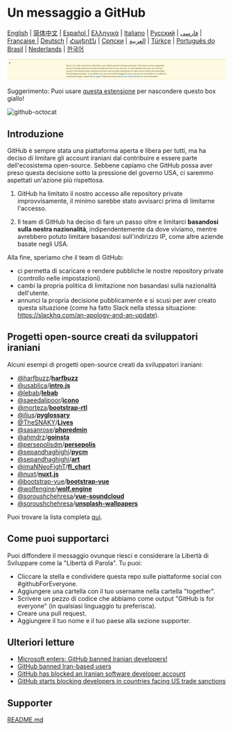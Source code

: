 # Un messaggio a GitHub

[English](./README.md) | [简体中文](./README-CN.md) | [Español ](./README-ES.md) | [Ελληνικά](./README-GR.md) | [Italiano](./README-IT.md) | [Русский](./README-RU.md) | [فارسی](./README-PER.md) | [Française ](./README-FR.md) | [Deutsch](./README-DE.md) | [Հայերէն](./README-HY.md) | [Српски](./README-SR.md) | [العربية](./README-AR.md) | [Türkçe](./README-TR.md) | [Português do Brasil](./README-PT-BR.md) | [Nederlands](./README-NL.md) | [한국어](./README-KO.md)

![alt text](./message.png)

Suggerimento: Puoi usare [questa estensione](https://github.com/MohamadKh75/ShutHub) per nascondere questo box giallo!

![github-octocat](https://user-images.githubusercontent.com/12782371/62160824-168f5000-b32a-11e9-858b-e196b913d17b.png)

## Introduzione

GitHub è sempre stata una piattaforma aperta e libera per tutti, ma ha deciso di limitare gli account iraniani dal contribuire e essere parte dell'ecosistema open-source. Sebbene capiamo che GitHub possa aver preso questa decisione sotto la pressione del governo USA, ci saremmo aspettati un'azione più rispettosa.


1) GitHub ha limitato il nostro accesso alle repository private improvvisamente, il minimo sarebbe stato avvisarci prima di limitarne l'accesso.

2) Il team di GitHub ha deciso di fare un passo oltre e limitarci **basandosi sulla nostra nazionalità**, indipendentemente da dove viviamo, mentre avrebbero potuto limitare basandosi sull'indirizzo IP, come altre aziende basate negli USA.

Alla fine, speriamo che il team di GitHub:
- ci permetta di scaricare e rendere pubbliche le nostre repository private (controllo nelle impostazioni).
- cambi la propria politica di limitazione non basandasi sulla nazionalità dell'utente.
- annunci la propria decisione pubblicamente e si scusi per aver creato questa situazione (come ha fatto Slack nella stessa situazione: https://slackhq.com/an-apology-and-an-update).


## Progetti open-source creati da sviluppatori iraniani

Alcuni esempi di progetti open-source creati da sviluppatori iraniani:

- [@harfbuzz](https://github.com/harfbuzz)/[**harfbuzz**](https://github.com/harfbuzz/harfbuzz)
- [@usablica](https://github.com/usablica)/[**intro.js**](https://github.com/usablica/intro.js)
- [@lebab](https://github.com/lebab)/[**lebab**](https://github.com/lebab/lebab)
- [@saeedalipoor](https://github.com/saeedalipoor)/[**icono**](https://github.com/saeedalipoor/icono)
- [@morteza](https://github.com/morteza)/[**bootstrap-rtl**](https://github.com/morteza/bootstrap-rtl)
- [@ilius](https://github.com/ilius)/[**pyglossary**](https://github.com/ilius/pyglossary)
- [@TheSNAKY](https://github.com/TheSNAKY)/[**Lives**](https://github.com/TheSNAKY/Lives)
- [@sasanrose](https://github.com/sasanrose)/[**phpredmin**](https://github.com/sasanrose/phpredmin)
- [@ahmdrz](https://github.com/ahmdrz)/[**goinsta**](https://github.com/ahmdrz/goinsta)
- [@persepolisdm](https://github.com/persepolisdm)/[**persepolis**](https://github.com/persepolisdm/persepolis)
- [@sepandhaghighi](https://github.com/sepandhaghighi)/[**pycm**](https://github.com/sepandhaghighi/pycm)
- [@sepandhaghighi](https://github.com/sepandhaghighi)/[**art**](https://github.com/sepandhaghighi/art)
- [@imaNNeoFighT](https://github.com/imaNNeoFighT)/[**fl_chart**](https://github.com/imaNNeoFighT/fl_chart)
- [@nuxt](https://github.com/nuxt)/[**nuxt.js**](https://github.com/nuxt/nuxt.js)
- [@bootstrap-vue](https://github.com/bootstrap-vue)/[**bootstrap-vue**](https://github.com/bootstrap-vue/bootstrap-vue)
- [@wolfengine](https://github.com/wolfengine)/[**wolf.engine**](https://github.com/wolfengine/wolf.engine)
- [@soroushchehresa](https://github.com/soroushchehresa)/[**vue-soundcloud**](https://github.com/soroushchehresa/vue-soundcloud)
- [@soroushchehresa](https://github.com/soroushchehresa)/[**unsplash-wallpapers**](https://github.com/soroushchehresa/unsplash-wallpapers)

Puoi trovare la lista completa [qui](https://github.com/mohebifar/made-in-iran).

## Come puoi supportarci

Puoi diffondere il messaggio ovunque riesci e considerare la Libertà di Sviluppare come la "Libertà di Parola".
Tu puoi:

- Cliccare la stella e condividere questa repo sulle piattaforme social con #githubForEveryone.
- Aggiungere una cartella con il tuo username nella cartella "together".
- Scrivere un pezzo di codice che abbiamo come output "GitHub is for everyone" (in qualsiasi linguaggio tu preferisca).
- Creare una pull request.
- Aggiungere il tuo nome e il tuo paese alla sezione supporter.

## Ulteriori letture
  - [Microsoft enters: GitHub banned Iranian developers!](https://medium.com/@d.aliyamini/microsoft-enters-github-banned-iranian-developers-843f7c60a146)
  - [GitHub banned Iran-based users](https://financialtribune.com/articles/sci-tech/99111/github-bans-iran-based-users)
  - [GitHub has blocked an Iranian software developer account](https://hub.packtpub.com/github-has-blocked-an-iranian-software-developers-account)
  - [GitHub starts blocking developers in countries facing US trade sanctions](https://www.zdnet.com/article/github-starts-blocking-developers-in-countries-facing-us-trade-sanctions)

## Supporter

[README.md](README.md#supporters-list-sorted-alphabetically)
